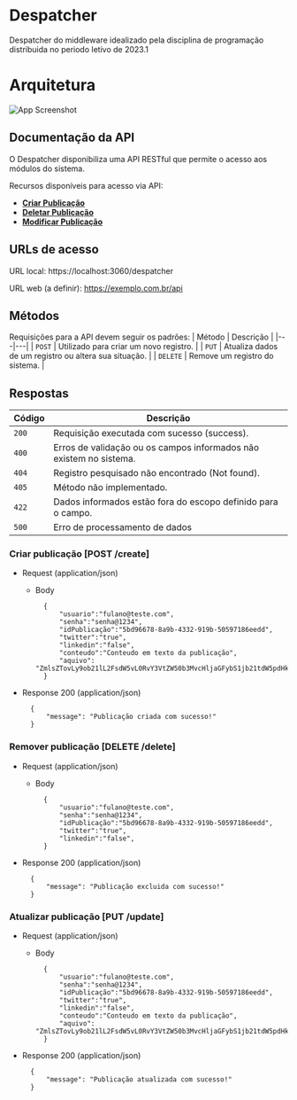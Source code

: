 
# Despatcher
Despatcher do middleware idealizado pela disciplina de programação distribuida no periodo letivo de 2023.1
#
# Arquitetura

![App Screenshot](https://cdn.discordapp.com/attachments/1110264962665943123/1113603134388981910/Middleware_Structure.png)

## Documentação da API

O Despatcher disponibiliza uma API RESTful que permite o acesso aos módulos do sistema.

Recursos disponíveis para acesso via API:

* [**Criar Publicação**](#reference/create)
* [**Deletar Publicação**](#reference/delete)
* [**Modificar Publicação**](#reference/update)


## URLs de acesso
URL local: https://localhost:3060/despatcher

URL web (a definir): https://exemplo.com.br/api


## Métodos
Requisições para a API devem seguir os padrões:
| Método | Descrição |
|---|---|
| `POST` | Utilizado para criar um novo registro. |
| `PUT` | Atualiza dados de um registro ou altera sua situação. |
| `DELETE` | Remove um registro do sistema. |


## Respostas

| Código | Descrição |
|---|---|
| `200` | Requisição executada com sucesso (success).|
| `400` | Erros de validação ou os campos informados não existem no sistema.|
| `404` | Registro pesquisado não encontrado (Not found).|
| `405` | Método não implementado.|
| `422` | Dados informados estão fora do escopo definido para o campo.|
| `500` | Erro de processamento de dados

### Criar publicação [POST /create]

+ Request (application/json)
    + Body

            {
                "usuario":"fulano@teste.com",
                "senha":"senha@1234",
                "idPublicação":"5bd96678-8a9b-4332-919b-50597186eedd",
                "twitter":"true",
                "linkedin":"false",
                "conteudo":"Conteudo em texto da publicação",
                "aquivo": "ZmlsZTovLy9ob21lL2FsdW5vL0RvY3VtZW50b3MvcHljaGFybS1jb21tdW5pdHktMjAyMy4xLjIvYmluL3Jlc3RhcnQucHkK"
            }

+ Response 200 (application/json)

        {
            "message": "Publicação criada com sucesso!"
        }
### Remover publicação [DELETE /delete]

+ Request (application/json)
    + Body

            {
                "usuario":"fulano@teste.com",
                "senha":"senha@1234",
                "idPublicação":"5bd96678-8a9b-4332-919b-50597186eedd",
                "twitter":"true",
                "linkedin":"false",
            }

+ Response 200 (application/json)

        {
            "message": "Publicação excluida com sucesso!"
        }

### Atualizar publicação [PUT /update]

+ Request (application/json)
    + Body

            {
                "usuario":"fulano@teste.com",
                "senha":"senha@1234",
                "idPublicação":"5bd96678-8a9b-4332-919b-50597186eedd",
                "twitter":"true",
                "linkedin":"false",
                "conteudo":"Conteudo em texto da publicação",
                "aquivo": "ZmlsZTovLy9ob21lL2FsdW5vL0RvY3VtZW50b3MvcHljaGFybS1jb21tdW5pdHktMjAyMy4xLjIvYmluL3Jlc3RhcnQucHkK"
            }

+ Response 200 (application/json)

        {
            "message": "Publicação atualizada com sucesso!"
        }
